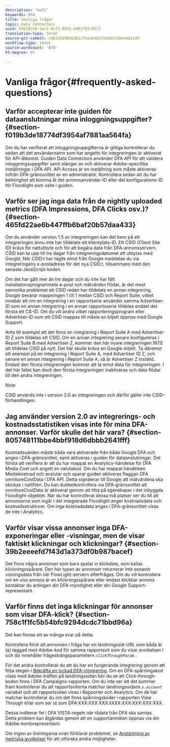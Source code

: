 ```yaml
---
description: 'null'
keywords: DFA
title: Vanliga frågor
topic: Data connectors
uuid: 59d187e9-1ec1-4cf3-8831-b981f87c9372
translation-type: tm+mt
source-git-commit: c4833525816d81175a3446215eb92310ee4021dd
workflow-type: tm+mt
source-wordcount: '879'
ht-degree: 0%

---
```



# Vanliga frågor{#frequently-asked-questions}

## Varför accepterar inte guiden för dataanslutningar mina inloggningsuppgifter? {#section-f019b3de18774df3954af7881aa564fa}

Om du har verifierat att inloggningsuppgifterna är giltiga kontrollerar du sedan att det användarnamn som har angetts för integreringen är aktiverat för API-åtkomst. Guiden Data Connectors använder DFA API för att validera inloggningsuppgifter samt stänger av och aktiverar Adobe-specifika inställningar i DFA API. API Access är en inställning som måste aktiveras inifrån DFA-gränssnittet av en administratör. Kontrollera sedan att du har behörighet att komma åt det annonsanvändar-ID eller det konfigurations-ID för Floodlight som valts i guiden.

## Varför ser jag inga data från de nightly uploaded metrics (DFA Impressions, DFA Clicks osv.)? {#section-465fd22ae6b447ffb6baf20b57daa433}

Om du använder version 1.5 av integreringen kan det bero på att integreringen ännu inte har tilldelats ett klientplats-ID. Ett CSID (Client Site ID) krävs för nattutbyte och för att begära data från DFA-annonsservern. CSID kan ta upp till tre dagar från integreringsdatumet att utbytas med Google. När CSID:t har tagits emot från Google meddelas du via integreringens e-postadress för det nya CSID:t, tillsammans med den senaste JavaScript-koden.

Om det har gått mer än tre dagar och du inte har fått installationsprogrammets e-post och mätvärden flödar, är det mest sannolika problemet att CSID redan har tilldelats en annan integrering. Google bevarar mappningen 1 till 1 mellan CSID och Report Suite, vilket innebär att om en integrering i en rapportserie använder samma Advertiser-ID som en annan integrering i en annan rapportsserie tilldelas endast det första ett CS-ID. Om du vill ändra vilket rapporteringsprogram eller Advertiser-ID som ett CSID mappas till måste en biljett öppnas med Google Support.

Anta till exempel att det finns en integrering i Report Suite A med Advertiser ID Z som tilldelas ett CSID. Om en annan integrering senare konfigureras i Report Suite B med Advertiser Z, kommer den här nyare integreringen INTE att tilldelas CSID på nytt. Det här skulle kräva en Google-biljett. Ta däremot ett exempel på en integrering i Report Suite A, med Advertiser ID Z, och senare en annan integrering i Report Suite A, så är Advertiser Z inställd. Endast den första integreringen kommer att ta emot data för integreringen. I det här fallet kan dock den första integreringen inaktiveras och data flödar till den andra integreringen.

>[!NOTE]
>
>CSID används inte i version 2.0 av integreringen och därför gäller inte CSID-förhandlingen.

## Jag använder version 2.0 av integrerings- och kostnadsstatistiken visas inte för mina DFA-annonser. Varför skulle det här vara? {#section-805748111bbe4bbf918d6dbbb2641fff}

Kostnadsvärden måste båda vara aktiverade från både Google DFA och anges i DFA-gränssnittet, samt aktiveras i guiden för dataanslutningar. Det första att verifiera är att du har mappat en Analytics-händelse för DFA Media Cost och angett en valutakod. Om du har mappat händelsen Mediekostnad och avslutar och sparar guiden aktiveras flaggan DFA omnitureCostData i DFA API. Detta signalerar till Google att mätvärdena ska skickas i nattfilen. Du kan dubbelkontrollera via DFA-gränssnittet att omnitureCostData är aktiverat genom att titta på egenskaper i det inbyggda Floodlight-objektet. När du har kontrollerat dessa två platser ser du till att annonserna som ingår i det integrerade Floodlight anger kostnadsdata och kostnadsstrukturer. Om inga kostnadsdata anges i DFA-gränssnittet visas de inte i Analytics.

## Varför visar vissa annonser inga DFA-exponeringar eller -visningar, men de visar faktiskt klickningar och klickningar? {#section-39b2eeeefd7f43d1a373df0b987bacef}

Det finns några annonser som bara spelar in klickdata, som kallas klickningsspårare. Den här typen av annonser returnerar inte senaste visningsdata från när FlowLight-servern efterfrågas. Om du vill kontrollera om en viss annons är en klickningsspårare eller endast klickbar annons kontaktar du antingen din DFA-myndighet eller din Google Support-representant.

## Varför finns det inga klickningar för annonser som visar DFA-klick? {#section-758c1f1fc5b54bfc9294dcdc71bbd96a}

Det kan finnas ett av många svar på detta.

Kontrollera först att annonsen i fråga har en landningssid-URL som båda är (a) taggad med Adobe-kod för samma rapportsvit som du visar avvikelsen i och (b) innehåller frågesträngsparametern *`clickThroughParam`* .

För det andra kontrollerar du att du har en fungerande integrering genom att följa stegen i [Bekräfta en lyckad DFA-integrering](../dfa-data-connector-analytics/dfa-integration.md). Om en DFA-spårningskod visas med Adobe-träffen på landningssidan bör du se att Click-through-koden finns i DFA Campaigns-rapporten. Om du inte ser att det kommer fram kontrollerar du att rapportsviterna matchar landningssidans *`s.account`* variabel och att rapportsviten visas i Rapporter och Analytics. Om de här matchar kontrollerar du om det finns spårningskoder i rapporten View Through eVar som ser ut som DFA:XXX:XXX:XXX:llXXX:XXX:XXX:XXX:XXX.

Dessa indikerar fel i DFA VISTA-regeln när rådata från DFA ska samlas. Detta problem kan åtgärdas genom att en supportanmälan öppnas via din Adobe-kontorepresentant.

Om ingen av lösningarna ovan förklarar problemet, se [Avstämning av metriska avvikelser](../dfa-data-connector-analytics/dfa-reconciling-metric-discrepancies.md) för att utforska andra möjligheter.
